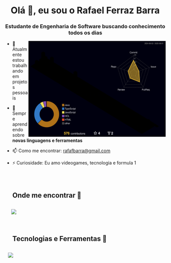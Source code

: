 <h1 align="center">Olá 👋, eu sou o Rafael Ferraz Barra</h1>
<h3 align="center">Estudante de Engenharia de Software buscando conhecimento todos os dias</h3>


<a target="_blank" align="center">
  <img align="right" top="500" height="300" width="430" src="./profile-3d-contrib/profile-night-rainbow.svg" alt="3d profile status">
</a>

- 🔭 Atualmente estou trabalhando em projetos pessoais

- 🌱 Sempre aprendendo sobre **novas linguagens e ferramentas**

- 📫 Como me encontrar: rafafbarra@gmail.com

- ⚡ Curiosidade: Eu amo videogames, tecnologia e formula 1
<br/>



<!-- connect with me section -->
<div id="user-content-toc">
  <ul>
    <summary><h2 style="display: inline-block">Onde me encontrar 🤝</h2></summary>
  </ul>
</div>

<p>
  <div  class="icons-social" style="margin-left: 10px;">
    <a style="margin-left: 10px;" target="_blank" href="https://www.linkedin.com/in/rafael-ferraz-barra/"> 
      <img width=40 src="https://skillicons.dev/icons?i=linkedin">    
  </div>
</p>


<!-- technologies session -->
<div id="user-content-toc">
  <ul>
    <summary><h2 style="display: inline-block">Tecnologias e Ferramentas 🔧</h2></summary>
  </ul>
</div>
<p>
  <a href="https://skillicons.dev">
    <img src="https://skillicons.dev/icons?i=js,ts,nodejs,react,materialui,java,spring,mongodb,mysql,docker,git,aws,cs,dotnet,py,graphql," />
  </a>
</p>
